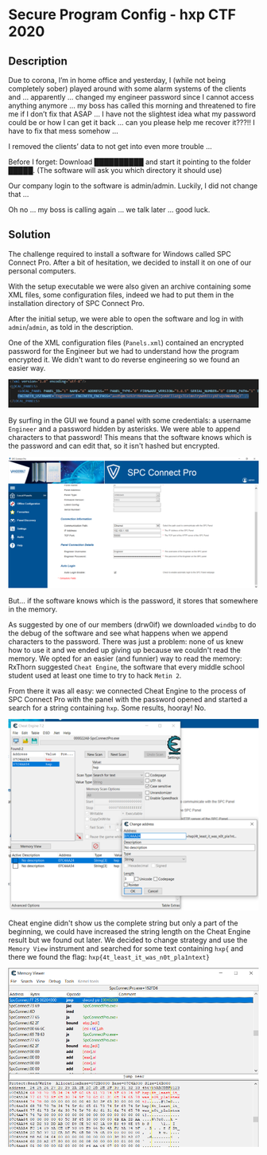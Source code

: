 # Secure Program Config - hxp CTF 2020

## Description

Due to corona, I’m in home office and yesterday, I (while not being completely sober) played around with some alarm systems of the clients and … apparently … changed my engineer password since I cannot access anything anymore … my boss has called this morning and threatened to fire me if I don’t fix that ASAP … I have not the slightest idea what my password could be or how I can get it back … can you please help me recover it???!! I have to fix that mess somehow …

I removed the clients’ data to not get into even more trouble …

Before I forget: Download ██████████ and start it pointing to the folder █████. (The software will ask you which directory it should use)

Our company login to the software is admin/admin. Luckily, I did not change that …

Oh no … my boss is calling again … we talk later … good luck.

## Solution

The challenge required to install a software for Windows called SPC Connect Pro. After a bit of hesitation, we decided to install it on one of our personal computers.

With the setup executable we were also given an archive containing some XML files, some configuration files, indeed we had to put them in the installation directory of SPC Connect Pro.

After the initial setup, we were able to open the software and log in with `admin`/`admin`, as told in the description.

One of the XML configuration files (`Panels.xml`) contained an encrypted password for the Engineer but we had to understand how the program encrypted it. We didn't want to do reverse engineering so we found an easier way.

![Panels.xml](images/configuration.png)

By surfing in the GUI we found a panel with some credentials: a username `Engineer` and a password hidden by asterisks. We were able to append characters to that password! This means that the software knows which is the password and can edit that, so it isn't hashed but encrypted.

![Panel](images/panel.png)

But... if the software knows which is the password, it stores that somewhere in the memory.

As suggested by one of our members (drw0if) we downloaded `windbg` to do the debug of the software and see what happens when we append characters to the password. There was just a problem: none of us knew how to use it and we ended up giving up because we couldn't read the memory. We opted for an easier (and funnier) way to read the memory: RxThorn suggested `Cheat Engine`, the software that every middle school student used at least one time to try to hack `Metin 2`.

From there it was all easy: we connected Cheat Engine to the process of SPC Connect Pro with the panel with the password opened and started a search for a string containing `hxp`. Some results, hooray! No.

![Cheat Engine](images/cheat.png)

Cheat engine didn't show us the complete string but only a part of the beginning, we could have increased the string length on the Cheat Engine result but we found out later. We decided to change strategy and use the `Memory View` instrument and searched for some text containing `hxp{` and there we found the flag: `hxp{4t_least_it_was_n0t_pla1ntext}`

![Memory View](images/memory.png)
